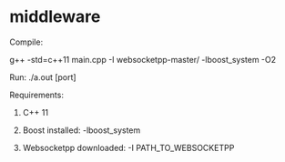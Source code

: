 # middleware

Compile:

g++ -std=c++11 main.cpp -I websocketpp-master/ -lboost_system -O2


Run:
./a.out [port]


Requirements:

1. C++ 11

2. Boost installed: -lboost_system

3. Websocketpp downloaded: -I PATH_TO_WEBSOCKETPP
